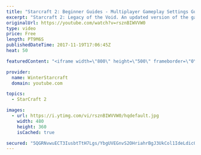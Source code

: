 ```yaml
---
title: "Starcraft 2: Beginner Guides - Multiplayer Gameplay Settings Guide and Recommendations (Updated)"
excerpt: "Starcraft 2: Legacy of the Void. An updated version of the gameplay/controls and region settings guide for Legacy of the Void, going over the changes and reiterating my recommended settings, as well as the settings I use as a Grandmaster player.  Thanks for watching and hope you enjoy!  I am a Grandmasters"
originalUrl: https://youtube.com/watch?v=rsznBIWVVW0
type: video
price: Free
length: PT9M6S
publishedDateTime: 2017-11-19T17:06:45Z
heat: 50

featuredContent: "<iframe width=\"800\" height=\"500\" frameborder=\"0\" src=\"https://www.youtube.com/embed/rsznBIWVVW0\" allow=\"accelerometer; autoplay; encrypted-media; gyroscope; picture-in-picture\" allowfullscreen></iframe>"

provider:
  name: WinterStarcraft
  domain: youtube.com

topics:
  - StarCraft 2

images:
  - url: https://i.ytimg.com/vi/rsznBIWVVW0/hqdefault.jpg
    width: 480
    height: 360
    isCached: true

secured: "5QGRNvwuECT3IusbtTtH7Lgs/YbgUVEGnvS2OHriahrBgJ3UkCol1IdeLdicO5sfQFzThuNuCZapMxBQ8415TQkmYYkvIucZvDupkKRV7TOeVZobOkWl1v+m3CvIWF/KmxwhrQsH9aujvCNS3TjgWUL/IKAoX2ZQG6eD6SdLG4ub+ik+ilzhXU5YibD+mUsEUYoSOhJxf5wYqJnOA2T9OgcUCLxJMCNyNDpfqabADdkXohThCik9E0m0sNqFmtWsilLMfzl+7vTVL7WHxZ3ZSeXTyeBDwBaDudrsuVdVKtfsk25VoOxyl0vCclA7HbfixWKN0rtSvL8qOLon1xbBX8QSJRQS2AQm4Jn7Qk6M1D1w5jljDkZSNqT6U5Eo74H4pJY1xr3PQBl+d8L0n+d4qw7UlDaYdroJyg6VPQzKSZo=;rmfKBxWxVxjHKiFFAXt4pg=="
---
```



